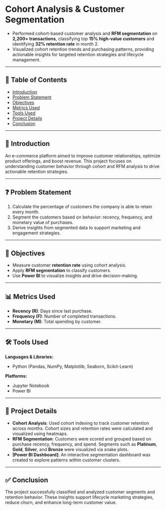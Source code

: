 # Cohort Analysis & Customer Segmentation 

- Performed cohort-based customer analysis and **RFM segmentation** on **2,200+ transactions**, classifying top **15% high-value customers** and identifying **32% retention rate** in month 2.
- Visualized cohort retention trends and purchasing patterns, providing actionable insights for targeted retention strategies and lifecycle management.

---

## 📑 Table of Contents
- [Introduction](#introduction)
- [Problem Statement](#problem-statement)
- [Objectives](#objectives)
- [Metrics Used](#metrics-used)
- [Tools Used](#tools-used)
- [Project Details](#project-details)
- [Conclusion](#conclusion)

---

## 🧩 Introduction
An e-commerce platform aimed to improve customer relationships, optimize product offerings, and boost revenue. This project focuses on understanding customer behavior through cohort and RFM analysis to drive actionable retention strategies.

---

## ❓ Problem Statement

1. Calculate the percentage of customers the company is able to retain every month.
2. Segment the customers based on behavior: recency, frequency, and monetary value of purchases.
3. Derive insights from segmented data to support marketing and engagement strategies.

---

## 🎯 Objectives

- Measure customer **retention rate** using cohort analysis.
- Apply **RFM segmentation** to classify customers.
- Use **Power BI** to visualize insights and drive decision-making.

---

## 📊 Metrics Used

- **Recency (R)**: Days since last purchase.
- **Frequency (F)**: Number of completed transactions.
- **Monetary (M)**: Total spending by customer.

---

## 🛠 Tools Used

**Languages & Libraries:**
- Python (Pandas, NumPy, Matplotlib, Seaborn, Scikit-Learn)

**Platforms:**
- Jupyter Notebook
- Power BI

---

## 📌 Project Details

- **Cohort Analysis**: Used cohort indexing to track customer retention across months. Cohort sizes and retention rates were calculated and visualized using heatmaps.
- **RFM Segmentation**: Customers were scored and grouped based on purchase recency, frequency, and spend. Segments such as **Platinum**, **Gold**, **Silver**, and **Bronze** were visualized via snake plots.
- **[Power BI Dashboard]**: An interactive segmentation dashboard was created to explore patterns within customer clusters.

---

## ✅ Conclusion

The project successfully classified and analyzed customer segments and retention behavior. These insights support lifecycle marketing strategies, reduce churn, and enhance long-term customer value.

